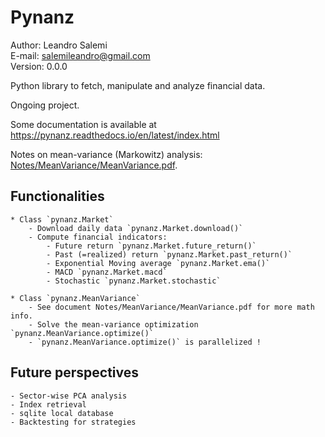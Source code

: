 # Pynanz
Author: Leandro Salemi  
E-mail: salemileandro@gmail.com  
Version: 0.0.0

Python library to fetch, manipulate and analyze financial data. 

Ongoing project.

Some documentation is available at https://pynanz.readthedocs.io/en/latest/index.html

Notes on mean-variance (Markowitz) analysis:
[Notes/MeanVariance/MeanVariance.pdf](https://github.com/salemileandro/pynanz/blob/main/Notes/MeanVariance/MeanVariance.pdf).

## Functionalities

    * Class `pynanz.Market`
        - Download daily data `pynanz.Market.download()`
        - Compute financial indicators:
            - Future return `pynanz.Market.future_return()`
            - Past (=realized) return `pynanz.Market.past_return()`
            - Exponential Moving average `pynanz.Market.ema()`
            - MACD `pynanz.Market.macd`
            - Stochastic `pynanz.Market.stochastic`

    * Class `pynanz.MeanVariance`
        - See document Notes/MeanVariance/MeanVariance.pdf for more math info.
        - Solve the mean-variance optimization `pynanz.MeanVariance.optimize()`
        - `pynanz.MeanVariance.optimize()` is parallelized !

## Future perspectives

    - Sector-wise PCA analysis
    - Index retrieval
    - sqlite local database
    - Backtesting for strategies

